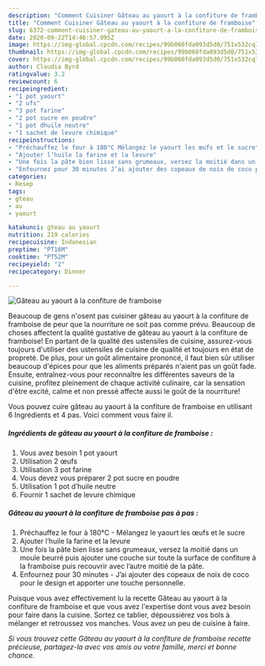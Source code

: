 ```yaml
---
description: "Comment Cuisiner Gâteau au yaourt à la confiture de framboise"
title: "Comment Cuisiner Gâteau au yaourt à la confiture de framboise"
slug: 6372-comment-cuisiner-gateau-au-yaourt-a-la-confiture-de-framboise
date: 2020-09-22T14:46:57.095Z
image: https://img-global.cpcdn.com/recipes/99b060fda093d5d0/751x532cq70/gateau-au-yaourt-a-la-confiture-de-framboise-photo-principale-de-la-recette.jpg
thumbnail: https://img-global.cpcdn.com/recipes/99b060fda093d5d0/751x532cq70/gateau-au-yaourt-a-la-confiture-de-framboise-photo-principale-de-la-recette.jpg
cover: https://img-global.cpcdn.com/recipes/99b060fda093d5d0/751x532cq70/gateau-au-yaourt-a-la-confiture-de-framboise-photo-principale-de-la-recette.jpg
author: Claudia Byrd
ratingvalue: 3.2
reviewcount: 6
recipeingredient:
- "1 pot yaourt"
- "2 ufs"
- "3 pot farine"
- "2 pot sucre en poudre"
- "1 pot dhuile neutre"
- "1 sachet de levure chimique"
recipeinstructions:
- "Préchauffez le four à 180°C Mélangez le yaourt les œufs et le sucre"
- "Ajouter l’huile la farine et la levure"
- "Une fois la pâte bien lisse sans grumeaux, versez la moitié dans un moule beurré puis ajouter une couche sur toute la surface de confiture à la framboise puis recouvrir avec l’autre moitié de la pâte."
- "Enfournez pour 30 minutes J’ai ajouter des copeaux de noix de coco pour le design et apporter une touche personnelle."
categories:
- Resep
tags:
- gteau
- au
- yaourt

katakunci: gteau au yaourt 
nutrition: 219 calories
recipecuisine: Indonesian
preptime: "PT16M"
cooktime: "PT52M"
recipeyield: "2"
recipecategory: Dinner

---
```



![Gâteau au yaourt à la confiture de framboise](https://img-global.cpcdn.com/recipes/99b060fda093d5d0/751x532cq70/gateau-au-yaourt-a-la-confiture-de-framboise-photo-principale-de-la-recette.jpg)

Beaucoup de gens n'osent pas cuisiner gâteau au yaourt à la confiture de framboise de peur que la nourriture ne soit pas comme prévu. Beaucoup de choses affectent la qualité gustative de gâteau au yaourt à la confiture de framboise! En partant de la qualité des ustensiles de cuisine, assurez-vous toujours d'utiliser des ustensiles de cuisine de qualité et toujours en état de propreté. De plus, pour un goût alimentaire prononcé, il faut bien sûr utiliser beaucoup d'épices pour que les aliments préparés n'aient pas un goût fade. Ensuite, entraînez-vous pour reconnaître les différentes saveurs de la cuisine, profitez pleinement de chaque activité culinaire, car la sensation d'être excité, calme et non pressé affecte aussi le goût de la nourriture!

<!--inarticleads1-->

Vous pouvez cuire gâteau au yaourt à la confiture de framboise en utilisant 6 Ingrédients et 4 pas. Voici comment vous faire il.

##### Ingrédients de gâteau au yaourt à la confiture de framboise :

1. Vous avez besoin 1 pot yaourt
1. Utilisation 2 œufs
1. Utilisation 3 pot farine
1. Vous devez vous préparer 2 pot sucre en poudre
1. Utilisation 1 pot d’huile neutre
1. Fournir 1 sachet de levure chimique




<!--inarticleads2-->

##### Gâteau au yaourt à la confiture de framboise pas à pas :

1. Préchauffez le four à 180°C - Mélangez le yaourt les œufs et le sucre
1. Ajouter l’huile la farine et la levure
1. Une fois la pâte bien lisse sans grumeaux, versez la moitié dans un moule beurré puis ajouter une couche sur toute la surface de confiture à la framboise puis recouvrir avec l’autre moitié de la pâte.
1. Enfournez pour 30 minutes - J’ai ajouter des copeaux de noix de coco pour le design et apporter une touche personnelle.




<!--inarticleads1-->

<p>
Puisque vous avez effectivement lu la recette Gâteau au yaourt à la confiture de framboise et que vous avez l'expertise dont vous avez besoin pour faire dans la cuisine. Sortez ce tablier, dépoussiérez vos bols à mélanger et retroussez vos manches. Vous avez un peu de cuisine à faire.
</p>

<p>
<i>Si vous trouvez cette Gâteau au yaourt à la confiture de framboise recette précieuse, partagez-la avec vos amis ou votre famille, merci et bonne chance.</i>
</p>
